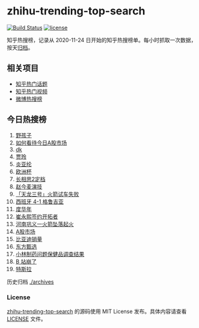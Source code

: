 # zhihu-trending-top-search

[![Build Status](https://github.com/justjavac/zhihu-trending-top-search/workflows/ci/badge.svg?branch=main)](https://github.com/justjavac/zhihu-trending-top-search/actions)
[![license](https://img.shields.io/github/license/justjavac/zhihu-trending-top-search)](https://github.com/justjavac/zhihu-trending-top-search/blob/main/LICENSE)

知乎热搜榜，记录从 2020-11-24 日开始的知乎热搜榜单。每小时抓取一次数据，按天[归档](./archives)。

## 相关项目

- [知乎热门话题](https://github.com/justjavac/zhihu-trending-hot-questions)
- [知乎热门视频](https://github.com/justjavac/zhihu-trending-hot-video)
- [微博热搜榜](https://github.com/justjavac/weibo-trending-hot-search)

## 今日热搜榜

<!-- BEGIN -->
<!-- 最后更新时间 Wed Jul 03 2024 19:09:47 GMT+0800 (China Standard Time) -->

1. [野孩子](https://www.zhihu.com/search?q=%E9%87%8E%E5%AD%A9%E5%AD%90)
1. [如何看待今日A股市场](https://www.zhihu.com/search?q=%E5%A6%82%E4%BD%95%E7%9C%8B%E5%BE%85%E4%BB%8A%E6%97%A5A%E8%82%A1%E5%B8%82%E5%9C%BA)
1. [dk](https://www.zhihu.com/search?q=dk)
1. [贾玲](https://www.zhihu.com/search?q=%E8%B4%BE%E7%8E%B2)
1. [炎亚纶](https://www.zhihu.com/search?q=%E7%82%8E%E4%BA%9A%E7%BA%B6)
1. [欧洲杯](https://www.zhihu.com/search?q=%E6%AC%A7%E6%B4%B2%E6%9D%AF)
1. [长相思2定档](https://www.zhihu.com/search?q=%E9%95%BF%E7%9B%B8%E6%80%9D2%E5%AE%9A%E6%A1%A3)
1. [赵今麦演技](https://www.zhihu.com/search?q=%E8%B5%B5%E4%BB%8A%E9%BA%A6%E6%BC%94%E6%8A%80)
1. [「天龙三号」火箭试车失败](https://www.zhihu.com/search?q=%E3%80%8C%E5%A4%A9%E9%BE%99%E4%B8%89%E5%8F%B7%E3%80%8D%E7%81%AB%E7%AE%AD%E8%AF%95%E8%BD%A6%E5%A4%B1%E8%B4%A5)
1. [西班牙 4-1 格鲁吉亚](https://www.zhihu.com/search?q=%E8%A5%BF%E7%8F%AD%E7%89%99%204-1%20%E6%A0%BC%E9%B2%81%E5%90%89%E4%BA%9A)
1. [度华年](https://www.zhihu.com/search?q=%E5%BA%A6%E5%8D%8E%E5%B9%B4)
1. [崔永熙签约开拓者](https://www.zhihu.com/search?q=%E5%B4%94%E6%B0%B8%E7%86%99%E7%AD%BE%E7%BA%A6%E5%BC%80%E6%8B%93%E8%80%85)
1. [河南巩义一火箭坠落起火](https://www.zhihu.com/search?q=%E6%B2%B3%E5%8D%97%E5%B7%A9%E4%B9%89%E4%B8%80%E7%81%AB%E7%AE%AD%E5%9D%A0%E8%90%BD%E8%B5%B7%E7%81%AB)
1. [A股市场](https://www.zhihu.com/search?q=A%E8%82%A1%E5%B8%82%E5%9C%BA)
1. [比亚迪销量](https://www.zhihu.com/search?q=%E6%AF%94%E4%BA%9A%E8%BF%AA%E9%94%80%E9%87%8F)
1. [东方甄选](https://www.zhihu.com/search?q=%E4%B8%9C%E6%96%B9%E7%94%84%E9%80%89)
1. [小林制药问题保健品调查结果](https://www.zhihu.com/search?q=%E5%B0%8F%E6%9E%97%E5%88%B6%E8%8D%AF%E9%97%AE%E9%A2%98%E4%BF%9D%E5%81%A5%E5%93%81%E8%B0%83%E6%9F%A5%E7%BB%93%E6%9E%9C)
1. [B 站崩了](https://www.zhihu.com/search?q=B%20%E7%AB%99%E5%B4%A9%E4%BA%86)
1. [特斯拉](https://www.zhihu.com/search?q=%E7%89%B9%E6%96%AF%E6%8B%89)

<!-- END -->

历史归档 [./archives](./archives)

### License

[zhihu-trending-top-search](https://github.com/justjavac/zhihu-trending-top-search) 的源码使用 MIT License
发布。具体内容请查看 [LICENSE](./LICENSE) 文件。
